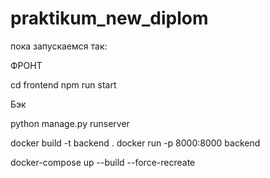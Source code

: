 # praktikum_new_diplom

пока запускаемся так:

ФРОНТ 

cd frontend
npm run start 

Бэк 

python manage.py runserver

docker build -t backend .
docker run -p 8000:8000 backend 

docker-compose up --build --force-recreate


